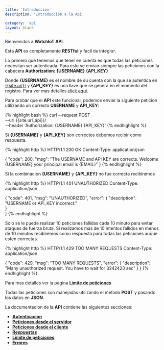 ```yaml
---
title: 'Introduccion'
description: 'Introduccion a la Api'

category: 'api'
layout: blank
---
```


Bienvenidos a **WatchIoT API**.

Esta **API** es completamente **RESTful** y facil de integrar.

Lo primero que tenemos que tener en cuenta es que todas las peticiones necesitan ser autenticada.
Para esto se envian siempre las peticiones con la cabecera **Authorization: {USERNAME} {API_KEY}**

Donde **{USERNAME}** es el nombre de su cuenta con la que se autentica en [{{site.url}}]({{site.url}}) y **{API_KEY}** es una
llave que se genera en el momento del registro. Para ver mas detalles [click aqui](#/authentication/).

Para probar que el **API** este funcional, podemos enviar la siguiente peticion utilizando un correcto **USERNAME** y **API_KEY**:

{% highlight bash %}
curl --request POST \
  --url {{site.url_api}}/ \
  --header 'Authorization: {USERNAME} {API_KEY}'
{% endhighlight %}

Si **{USERNAME}** y **{API_KEY}** son correctos debemos recibir como respuesta.

{% highlight http %}
HTTP/1.1 200 OK
Content-Type: application/json

{
    "code": 200,
    "msg": "The USERNAME and API KEY are corrects. Welcome {USERNAME} your principal email is {EMAIL}"
}
{% endhighlight %}

Si la combinacion **{USERNAME}** y **{API_KEY}** no fue correcta recibiremos

{% highlight http %}
HTTP/1.1 401 UNAUTHORIZED
Content-Type: application/json

{
    "code": 401,
    "msg": "UNAUTHORIZED",
    "error": {
        "description": "USERNAME or API_KEY incorrect."        
    }   
}
{% endhighlight %}

Solo se le puede realizar 10 peticiones fallidas cada 10 minuto para evitar ataques de fuerza bruta.
Si realizamos mas de 10 intentos fallidos en menos de 10 minutos recibiremos como respuesta para todas las peticiones
auque esten correctas.

{% highlight http %}
HTTP/1.1 429 TOO MANY REQUESTS
Content-Type: application/json

{
    "code": 429,
    "msg": "TOO MANY REQUESTS",
    "error": {
        "description": "Many unauthorized request. You have to wait for 3242423 sec"
    }
}
{% endhighlight %}

Para mas detalles ver la pagina **[Limite de peticiones](#/rate-limit/)**

Todas las peticiones son manejadas utilizando el metodo **POST** y pasando los datos en **JSON**.

La documentacion de la **API** contiene las siguientes secciones:

* **[Autenticacion](#/authentication/)**
* **[Peticiones desde el servidor](#/request-server/)**
* **[Peticiones desde el cliente](#/request-client/)**
* **[Respuestas](#/response/)**
* **[Limite de peticiones](#/rate-limit/)**
* **[Errores](#/error/)**
